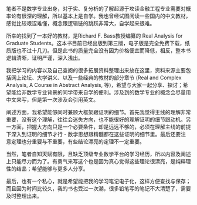 笔者不是数学专业出身，对于实、复分析的了解起源于攻读金融工程专业需要对概率论有很深的理解，所以基本上是自学。我也曾经试图阅读一些国内的中文教材，感觉比较艰涩难懂，概念跟逻辑链的跳跃非常大，自学起来很难。

所幸的找到了一本好的教材，是Richard F. Bass教授编纂的 Real Analysis for Graduate Students。这本书目前已经出版到第三版，电子版是完全免费下载，纸质版也不过十几刀。但是此书的质量完全没有因为价格便宜而降低，相反，整本书逻辑清晰，证明严谨，深入浅出。

我把学习的内容以及自己查阅的很多拓展资料整理出来放在这里，资料来源主要包括网上论坛、大学讲义、以及一些经典的教材的部分章节 (Real and Complex Analysis, A Course in Abstract Analysis, 等)，希望与大家一起分享、探讨；希望能给非数学专业背景的同学带来自学的便利。涉及到的数学专业的概念会尽量用中文来写，但是第一次涉及会引用英文。

阐述方面，我希望能够同时兼顾大框架跟证明的细节。首先我觉得主线的理解非常重要，没有这个理解，往往会迷失方向，也不能很好的理解证明的细节跟动机。另一方面，把握大方向只是一个必要条件，却是远远不够的，必须在理解主线的前提下深入到证明的细节才行 - 数学思想跟精髓都在这些证明的细节里。最后还要注意定理也分重要与不重要，有些结论漂亮的定理不一定重要。

当然，笔者自知天赋有限，且缺乏顶级专业数学平台的学习经历，所以内容及阐述上只能尽力而为了。有勇气来写这个也是因为真心觉得这些理论很漂亮，是纯粹理性的结晶；希望能够与更多人分享。

最后，也有一个私心，就是希望能把我的学习笔记电子化，这样方便查找与保存；而且因为时间比较久，我的书也受过一次潮，很多铅笔写的笔记不大清楚了，需要及时整理出来。
